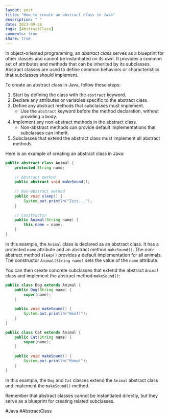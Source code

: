 ```yaml
---
layout: post
title: "How to create an abstract class in Java"
description: " "
date: 2023-09-26
tags: [AbstractClass]
comments: true
share: true
---
```


In object-oriented programming, an *abstract class* serves as a blueprint for other classes and cannot be instantiated on its own. It provides a common set of attributes and methods that can be inherited by its subclasses. Abstract classes are used to define common behaviors or characteristics that subclasses should implement.

To create an abstract class in Java, follow these steps:

1. Start by defining the class with the `abstract` keyword.
2. Declare any attributes or variables specific to the abstract class.
3. Define any abstract methods that subclasses must implement.
   - Use the `abstract` keyword before the method declaration, without providing a body.
4. Implement any non-abstract methods in the abstract class.
   - Non-abstract methods can provide default implementations that subclasses can inherit.
5. Subclasses that extend the abstract class must implement all abstract methods.

Here is an example of creating an abstract class in Java:

```java
public abstract class Animal {
    protected String name;
    
    // Abstract method
    public abstract void makeSound();
    
    // Non-abstract method
    public void sleep() {
        System.out.println("Zzzz...");
    }
    
    // Constructor
    public Animal(String name) {
        this.name = name;
    }
}
```

In this example, the `Animal` class is declared as an abstract class. It has a protected `name` attribute and an abstract method `makeSound()`. The non-abstract method `sleep()` provides a default implementation for all animals. The constructor `Animal(String name)` sets the value of the `name` attribute.

You can then create concrete subclasses that extend the abstract `Animal` class and implement the abstract method `makeSound()`:

```java
public class Dog extends Animal {
    public Dog(String name) {
        super(name);
    }
    
    public void makeSound() {
        System.out.println("Woof!");
    }
}

public class Cat extends Animal {
    public Cat(String name) {
        super(name);
    }
    
    public void makeSound() {
        System.out.println("Meow!");
    }
}
```

In this example, the `Dog` and `Cat` classes extend the `Animal` abstract class and implement the `makeSound()` method.

Remember that abstract classes cannot be instantiated directly, but they serve as a blueprint for creating related subclasses.

#Java #AbstractClass
